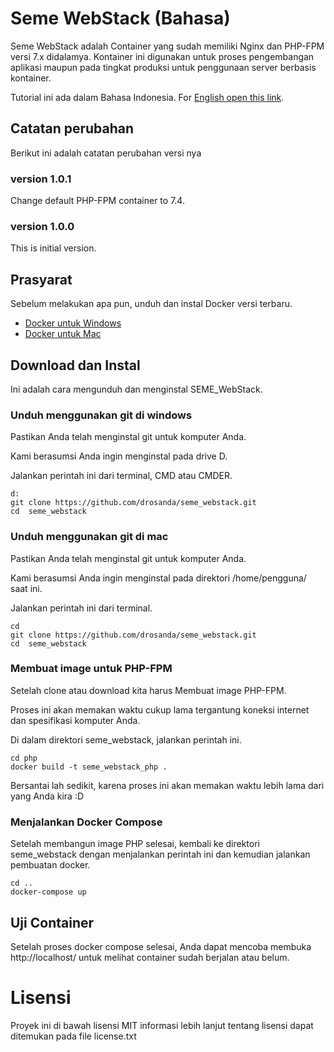 # Seme WebStack (Bahasa)
Seme WebStack adalah Container yang sudah memiliki Nginx dan PHP-FPM versi 7.x didalamya. Kontainer ini digunakan untuk proses pengembangan aplikasi maupun pada tingkat produksi untuk penggunaan server berbasis kontainer.

Tutorial ini ada dalam Bahasa Indonesia.
For [English open this link](https://github.com/drosanda/seme_webstack).

## Catatan perubahan
Berikut ini adalah catatan perubahan versi nya

### version 1.0.1
Change default PHP-FPM container to 7.4.

### version 1.0.0
This is initial version.

## Prasyarat
Sebelum melakukan apa pun, unduh dan instal Docker versi terbaru.

- [Docker untuk Windows](https://hub.docker.com/editions/community/docker-ce-desktop-windows/)
- [Docker untuk Mac](https://hub.docker.com/editions/community/docker-ce-desktop-mac/)

## Download dan Instal

Ini adalah cara mengunduh dan menginstal SEME_WebStack.

### Unduh menggunakan git di windows

Pastikan Anda telah menginstal git untuk komputer Anda.

Kami berasumsi Anda ingin menginstal pada drive D.

Jalankan perintah ini dari terminal, CMD atau CMDER.

```
d:
git clone https://github.com/drosanda/seme_webstack.git
cd  seme_webstack
```

### Unduh menggunakan git di mac

Pastikan Anda telah menginstal git untuk komputer Anda.

Kami berasumsi Anda ingin menginstal pada direktori /home/pengguna/ saat ini.

Jalankan perintah ini dari terminal.

```
cd
git clone https://github.com/drosanda/seme_webstack.git
cd  seme_webstack
```

### Membuat image untuk PHP-FPM

Setelah clone atau download kita harus Membuat image PHP-FPM.

Proses ini akan memakan waktu cukup lama tergantung koneksi internet dan spesifikasi komputer Anda.

Di dalam direktori seme_webstack, jalankan perintah ini.

```
cd php
docker build -t seme_webstack_php .
```

Bersantai lah sedikit, karena proses ini akan memakan waktu lebih lama dari yang Anda kira :D

### Menjalankan Docker Compose

Setelah membangun image PHP selesai, kembali ke direktori seme_webstack dengan menjalankan perintah ini dan kemudian jalankan pembuatan docker.

```
cd ..
docker-compose up
```

## Uji Container
Setelah proses docker compose selesai, Anda dapat mencoba membuka http://localhost/ untuk melihat container sudah berjalan atau belum.

# Lisensi
Proyek ini di bawah lisensi MIT informasi lebih lanjut tentang lisensi dapat ditemukan pada file license.txt
